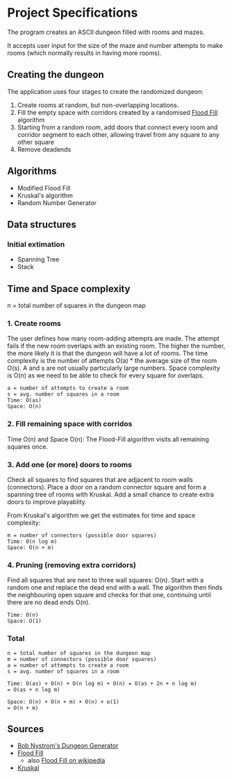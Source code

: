 # Project Specifications

The program creates an ASCII dungeon filled with rooms and mazes.  

It accepts user input for the size of the maze and number attempts to make rooms (which normally results in having more rooms).

## Creating the dungeon

The application uses four stages to create the randomized dungeon:

1. Create rooms at random, but non-overlapping locations.
2. Fill the empty space with corridors created by a randomised [Flood Fill](https://en.wikipedia.org/wiki/Flood_fill) algorithm
3. Starting from a random room, add doors that connect every room and corridor segment to each other, allowing travel from any square to any other square
4. Remove deadends

## Algorithms

- Modified Flood Fill
- Kruskal's algorithm
- Random Number Generator

## Data structures

### Initial extimation

- Spanning Tree
- Stack

## Time and Space complexity

n = total number of squares in the dungeon map

### 1. Create rooms

The user defines how many room-adding attempts are made. The attempt fails if the new room overlaps with an existing room. The higher the number, the more likely it is that the dungeon will have a lot of rooms. The time complexity is the number of attempts O(a) * the average size of the room O(s). A and s are not usually particularly large numbers. Space complexity is O(n) as we need to be able to check for every square for overlaps.

    a = number of attempts to create a room
    s = avg. number of squares in a room
    Time: O(as)
    Space: O(n)


### 2. Fill remaining space with corridos

Time O(n) and Space O(n): The Flood-Fill algorithm visits all remaining squares once. 

### 3. Add one (or more) doors to rooms

Check all squares to find squares that are adjacent to room walls (connectors). Place a door on a random connector square and form a spanning tree of rooms with Kruskal. Add a small chance to create extra doors to improve playablity.

From Kruskal's algorithm we get the estimates for time and space complexity:

    m = number of connectors (possible door squares)
    Time: O(n log m)
    Space: O(n + m)

### 4. Pruning (removing extra corridors)

Find all squares that are next to three wall squares: O(n). Start with a random one and replace the dead end with a wall. The algorithm then finds the neighbouring open square and checks for that one, continuing until there are no dead ends O(n).

    Time: O(n)
    Space: O(1)

### Total

    n = total number of squares in the dungeon map
    m = number of connectors (possible door squares)
    a = number of attempts to create a room
    s = avg. number of squares in a room

    Time: O(as) + O(n) + O(n log m) + O(n) = O(as + 2n + n log m)    
    = O(as + n log m)

    Space: O(n) + O(n + m) + O(n) + o(1)  
    = O(n + m)

## Sources

- [Bob Nystrom's Dungeon Generator](http://journal.stuffwithstuff.com/2014/12/21/rooms-and-mazes/)
- [Flood Fill](https://www.hackerearth.com/practice/algorithms/graphs/flood-fill-algorithm/tutorial/)
    - also [Flood Fill on wikipedia](https://en.wikipedia.org/wiki/Flood_fill)
- [Kruskal](https://en.wikipedia.org/wiki/Kruskal%27s_algorithm)



